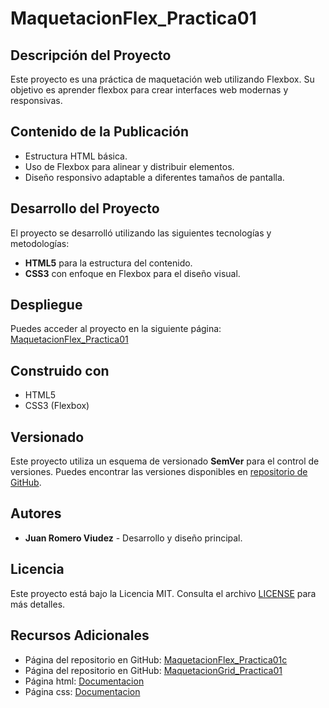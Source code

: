 # MaquetacionFlex_Practica01

## Descripción del Proyecto
Este proyecto es una práctica de maquetación web utilizando Flexbox. Su objetivo es aprender flexbox para crear interfaces web modernas y responsivas.

## Contenido de la Publicación
- Estructura HTML básica.
- Uso de Flexbox para alinear y distribuir elementos.
- Diseño responsivo adaptable a diferentes tamaños de pantalla.

## Desarrollo del Proyecto
El proyecto se desarrolló utilizando las siguientes tecnologías y metodologías:
- **HTML5** para la estructura del contenido.
- **CSS3** con enfoque en Flexbox para el diseño visual.

## Despliegue
Puedes acceder al proyecto en la siguiente página:
[MaquetacionFlex_Practica01](https://github.com/Juanies/MaquetacionFLEX_Practica01c/)

## Construido con
- HTML5
- CSS3 (Flexbox)

## Versionado
Este proyecto utiliza un esquema de versionado **SemVer** para el control de versiones. Puedes encontrar las versiones disponibles en [repositorio de GitHub](https://github.com/Juanies/MaquetacionFLEX_Practica01c/).

## Autores
- **Juan Romero Viudez** - Desarrollo y diseño principal.

## Licencia
Este proyecto está bajo la Licencia MIT. Consulta el archivo [LICENSE](https://github.com/Juanies/MaquetacionFLEX_Practica01c/blob/main/LICENSE) para más detalles.

## Recursos Adicionales
- Página del repositorio en GitHub: [MaquetacionFlex_Practica01c](https://github.com/juanies/MaquetacionFlex_Practica01c)
- Página del repositorio en GitHub: [MaquetacionGrid_Practica01](https://github.com/Juanies/MaquetacionGRID_Practica01)
- Página html: [Documentacion](https://www.w3schools.com/Html/)
- Página css: [Documentacion](https://www.w3schools.com/css/)
